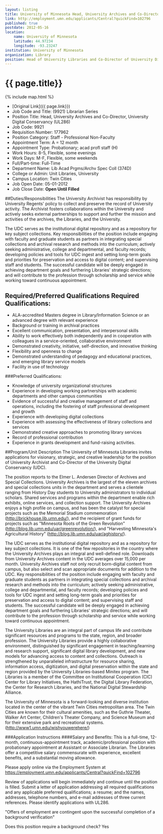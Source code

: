 ```yaml
---
layout: listing
title: University of Minnesota Head, University Archives and Co-Director, University Digital Conservancy 
link: http://employment.umn.edu/applicants/Central?quickFind=102796  
published: true
postdate: 2012-05-16
location:
    name: University of Minnesota
    latitude: 44.97234
    longitude: -93.23247
institution: University of Minnesota
organization: Library
position: Head of University Libraries and Co-Director of University Digital Conservancy
---
```



# {{ page.title}}

{% include map.html %}



* [Original Link]({{ page.link}})
* Job Code and Title: (9921) Librarian Series  
* Position Title: Head, University Archives and Co-Director, University Digital Conservancy (UL286)  
* Job Code: 9921  
* Requisition Number: 177962  
* Position Category: Staff - Professional Non-Faculty  
* Appointment Term: A = 12 month  
* Appointment Type: Probationary; acad profl staff (H)  
* Work Hours: 8-5, Flexible, some evenings  
* Work Days: M-F, Flexible, some weekends  
* Full/Part-time: Full-Time  
* Department Name: Lib Acad Prgms/Archv Spec Coll (374D)  
* College or Admin: Unit Libraries, University  
* Campus Location: Twin Cities  
* Job Open Date: 05-01-2012  
* Job Close Date: **Open Until Filled**

##Duties/Responsibilities 
The University Archivist has responsibility by University Regents' policy to collect and preserve the record of University activity. The Archivist fosters collaborations within the University and actively seeks external partnerships to support and further the mission and activities of the archives, the Libraries, and the University. 

The UDC serves as the institutional digital repository and as a repository for key subject collections. Key responsibilities of the position include engaging with faculty and graduate students as partners in integrating special collections and archival research and methods into the curriculum; actively seeking administrative, college and departmental, and faculty records; developing policies and tools for UDC ingest and setting long-term goals and priorities for preservation and access to digital content; and supervising staff and students. The successful candidate will be deeply engaged in achieving department goals and furthering Libraries' strategic directions; and will contribute to the profession through scholarship and service while working toward continuous appointment.  


## Required/Preferred Qualifications Required Qualifications: 
* ALA-accredited Masters degree in Library/Information Science or an advanced degree with relevant experience 
* Background or training in archival practices 
* Excellent communication, presentation, and interpersonal skills 
* Ability to work effectively both independently and in cooperation with colleagues in a service-oriented, collaborative environment 
* Demonstrated creativity, initiative, self-direction, and innovative thinking 
* Flexibility and openness to change 
* Demonstrated understanding of pedagogy and educational practices, and emerging library service models 
* Facility in use of technology 

###Preferred Qualifications: 
* Knowledge of university organizational structures 
* Experience in developing working partnerships with academic departments and other campus communities 
* Evidence of successful and creative management of staff and operations, including the fostering of staff professional development and growth 
* Experience with developing digital collections 
* Experience with assessing the effectiveness of library collections and services 
* Demonstrated creative approaches to promoting library services 
* Record of professional contribution 
* Experience in grants development and fund-raising activities.  

##Program/Unit Description 
The University of Minnesota Libraries invites applications for visionary, strategic, and creative leadership for the position of University Archivist and Co-Director of the University Digital Conservancy (UDC). 

The position reports to the Elmer L. Andersen Director of Archives and Special Collections. University Archives is the largest of the eleven archives and special collections units in the department and serves a clientele ranging from History Day students to University administrators to individual scholars. Shared services and programs within the department enable rich exhibits, online services, and collection support. The University Archives enjoys a high profile on campus, and has been the catalyst for special projects such as the Memorial Stadium commemoration (http://brickhouse.lib.umn.edu/), and the recipient of grant funds for projects such as "Minnesota Roots of the Green Revolution" (http://blog.lib.umn.edu/uar/greenrevolution/), and "Harvesting Minnesota's Agricultural History" (http://blog.lib.umn.edu/uar/aghistory/). 

The UDC serves as the institutional digital repository and as a repository for key subject collections. It is one of the few repositories in the country where the University Archives plays an integral and well-defined role. Downloads from University Archives content in the UDC averages over 15,000 per month. University Archives staff not only recruit born-digital content from campus, but also select and scan appropriate documents for addition to the UDC. Key responsibilities of the position include engaging with faculty and graduate students as partners in integrating special collections and archival research and methods into the curriculum; actively seeking administrative, college and departmental, and faculty records; developing policies and tools for UDC ingest and setting long-term goals and priorities for preservation and access to digital content; and supervising staff and students. The successful candidate will be deeply engaged in achieving department goals and furthering Libraries' strategic directions; and will contribute to the profession through scholarship and service while working toward continuous appointment. 

The University Libraries are an integral part of campus life and contribute significant resources and programs to the state, region, and broader profession. The University Libraries provide a highly collaborative environment, distinguished by significant engagement in teaching/learning and research support, significant digital library development, and new models for advancing access to content and collections. Outreach is strengthened by unparalleled infrastructure for resource sharing, information access, digitization, and digital preservation within the state and region provided by the University Libraries-based Minitex program. The Libraries is a member of the Committee on Institutional Cooperation (CIC) Center for Library Initiatives, the HathiTrust, the Digital Library Federation, the Center for Research Libraries, and the National Digital Stewardship Alliance. 

The University of Minnesota is a forward-looking and diverse institution located in the center of the vibrant Twin Cities metropolitan area. The Twin Cities are known for their cultural amenities, such as the Guthrie Theater, Walker Art Center, Children's Theater Company, and Science Museum and for their extensive park and recreational systems. (<http://www1.umn.edu/wishyouwerehere/>)  

###Application Instructions 
####Salary and Benefits: 
This is a full-time, 12-month, continuous-appointment track, academic/professional position with probationary appointment at Assistant or Associate Librarian. The Libraries offer a competitive salary commensurate with experience, excellent benefits, and a substantial moving allowance. 

Please apply online via the Employment System at 
<https://employment.umn.edu/applicants/Central?quickFind=102796> 

Review of applications will begin immediately and continue until the position is filled. Submit a letter of application addressing all required qualifications and any applicable preferred qualifications; a resume; and the names, addresses, telephone numbers, and e-mail addresses of three current references. Please identify applications with UL286. 

"Offers of employment are contingent upon the successful completion of a background verification"  

Does this position require a background check? Yes  
